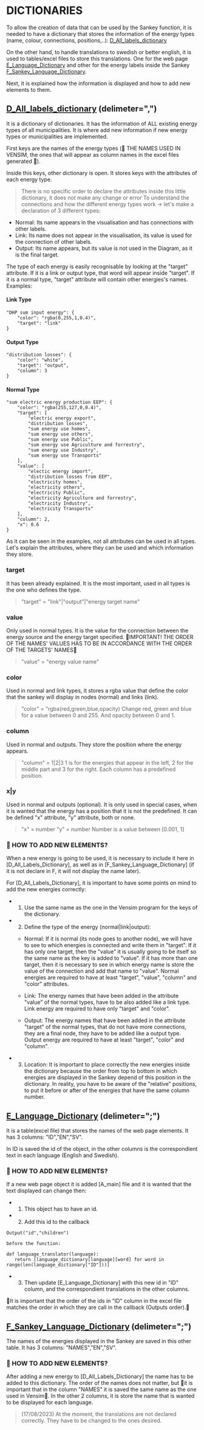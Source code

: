 # DICTIONARIES
To allow the creation of data that can be used by the Sankey function, it is needed to have a dictionary that stores the information of the energy types (name, colour, connections, positions,..): [D_All_labels_dictionary](https://github.com/ClaudiaAda/SUES-Digit-Organised/blob/main/1.%20EXECUTABLE/D_All_Labels_Dictionary.json)

On the other hand, to handle translations to swedish or better english, it is used to tables/excel files to store this translations. One for the web page [E_Language_Dictionary](https://github.com/ClaudiaAda/SUES-Digit-Organised/blob/main/1.%20EXECUTABLE/E_Language_Dictionary.csv) and other for the energy labels inside the Sankey [F_Sankey_Language_Dictionary](https://github.com/ClaudiaAda/SUES-Digit-Organised/blob/main/1.%20EXECUTABLE/F_Sankey_Language_Dictionary.csv).

Next, it is explained how the information is displayed and how to add new elements to them.

## [D_All_labels_dictionary](https://github.com/ClaudiaAda/SUES-Digit-Organised/blob/main/1.%20EXECUTABLE/E_Language_Dictionary.csv) (delimeter=",")
It is a dictionary of dictionaries. It has the information of ALL existing energy types of all municipalities. It is where add new information if new energy types or municipalities are implemented.

First keys are the names of the energy types (🚧 THE NAMES USED IN VENSIM, the ones that will appear as column names in the excel files generated 🚧).

Inside this keys, other dictionary is open. It stores keys with the attributes of each energy type.
> There is no specific order to declare the attributes inside this little dictionary, it does not make any change or error
To understand the connections and how the different energy types work -> let's make a declaration of 3 different types:

- Normal: Its name appears in the visualisation and has connections with other labels.
- Link: Its name does not appear in the visualisation, its value is used for the connection of other labels.
- Output: Its name appears, but its value is not used in the Diagram, as it is the final target.

The type of each energy is easily recognisable by looking at the "target" attribute. If it is a link or output type, that word will appear inside "target". If it is a normal type, "target" attribute will contain other energies's names. Examples:

#### Link Type
```
"DHP sum input energy": {
    "color": "rgba(0,255,1,0.4)",
    "target": "link"
}
```
#### Output Type
```
"distribution losses": {
    "color": "white",
    "target": "output",
    "column": 3 
}
```
#### Normal Type
```
"sum electric energy production EEP": {
    "color": "rgba(255,127,0,0.4)",
    "target": [
        "electric energy export",
        "distribution losses",
        "sum energy use homes",
        "sum energy use others",
        "sum energy use Public",
        "sum energy use Agriculture and forrestry",
        "sum energy use Industry",
        "sum energy use Transports"
    ],
    "value": [
        "electic energy import",
        "distribution losses from EEP",
        "electricity homes",
        "electricity others",
        "electricity Public",
        "electricity Agriculture and forrestry",
        "electricity Industry",
        "electricity Transports"
    ],
    "column": 2,
    "x": 0.6
}
```

As it can be seen in the examples, not all attributes can be used in all types. Let's explain the attributes, where they can be used and which information they store.

### target
It has been already explained. It is the most important, used in all types is the one who defines the type.
> "target" = "link"|"output"|"energy target name"

### value
Only used in normal types. It is the value for the connection between the energy source and the energy target specified.
🚧IMPORTANT! THE ORDER OF THE NAMES' VALUES HAS TO BE IN ACCORDANCE WITH THE ORDER OF THE TARGETS' NAMES🚧
> "value" = "energy value name"

### color
Used in normal and link types, it stores a rgba value that define the color that the sankey will display in nodes (normal) and links (link). 
> "color" = "rgba(red,green,blue,opacity) 
Change red, green and blue for a value between 0 and 255. And opacity between 0 and 1.

### column
Used in normal and outputs. They store the position where the energy appears.
> "column" = 1|2|3
1 is for the energies that appear in the left, 2 for the middle part and 3 for the right.
Each column has a predefined position.

### x|y
Used in normal and outputs (optional). It is only used in special cases, when it is wanted that the energy has a position that it is not the predefined. It can be defined "x" attribute, "y" attribute, both or none.
> "x" = number 
> "y" = number
Number is a value between [0.001, 1] 

### 🚧 HOW TO ADD NEW ELEMENTS?
When a new energy is going to be used, it is necessary to include it here in [D_All_Labels_Dictionary], as well as in [F_Sankey_Language_Dictionary] (if it is not declare in F, it will not display the name later).

For [D_All_Labels_Dictionary], it is important to have some points on mind to add the new energies correctly: 
 - 1. Use the same name as the one in the Vensim program for the keys of the dictionary.

 - 2. Define the type of the energy (normal|link|output):

    - Normal: If it is normal (its node goes to another node), we will have to see to which energies is connected and write them in "target". If it has only one target, then the "value" it is usually going to be itself so the same name as the key is added to "value". If it has more than one target, then it is necessary to see in which energy name is store the value of the connection and add that name to "value". Normal energies are required to have at least "target", "value", "column" and "color" attributes.

    - Link: The energy names that have been added in the attribute "value" of the normal types, have to be also added like a link type. Link energy are required to have only "target" and "color".

    - Output: The energy names that have been added in the attribute "target" of the normal types, that do not have more connections, they are a final node, they have to be added like a output type. Output energy are required to have at least "target", "color" and "column".

 - 3. Location: It is important to place correctly the new energies inside the dictionary because the order from top to bottom in which energies are displayed in the Sankey depend of this position in the dictionary. In reality, you have to be aware of the "relative" positions, to put it before or after of the energies that have the same column number.


## [E_Language_Dictionary](https://github.com/ClaudiaAda/SUES-Digit-Organised/blob/main/1.%20EXECUTABLE/E_Language_Dictionary.csv) (delimeter=";")
It is a table(excel file) that stores the names of the web page elements. It has 3 columns: "ID","EN","SV".

In ID is saved the id of the object, in the other columns is the correspondient text in each language (English and Swedish).

### 🚧 HOW TO ADD NEW ELEMENTS?
If a new web page object it is added [A_main] file and it is wanted that the text displayed can change then:
 - 1. This object has to have an id.
 - 2. Add this id to the callback 
 ```
 Output("id","children")
 ```
    before the function:
 ```
 def language_translator(language):
    return [language_dictionary[language][word] for word in range(len(language_dictionary["ID"]))]
 ``` 
 - 3. Then update [E_Language_Dictionary] with this new id in "ID" column, and the correspondient translations in the other columns.

🚧It is important that the order of the ids in "ID" column in the excel file matches the order in which they are call in the callback (Outputs order).🚧

## [F_Sankey_Language_Dictionary](https://github.com/ClaudiaAda/SUES-Digit-Organised/blob/main/1.%20EXECUTABLE/F_Sankey_Language_Dictionary.csv) (delimeter=";")
The names of the energies displayed in the Sankey are saved in this other table. It has 3 columns: "NAMES","EN","SV". 

### 🚧 HOW TO ADD NEW ELEMENTS?
After adding a new energy to [D_All_Labels_Dictionary] the name has to be added to this dictionary. The order of the names does not matter, but 🚧it is important that in the column "NAMES" it is saved the same name as the one used in Vensim🚧. In the other 2 columns, it is store the name that is wanted to be displayed for each language. 
> (17/08/2023) At the moment, the translations are not declared correctly. They have to be changed to the ones desired.
